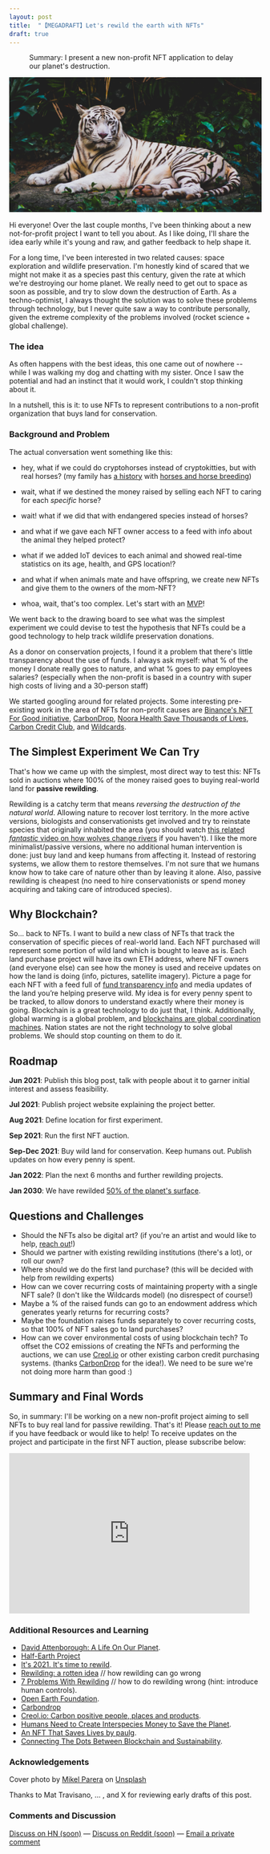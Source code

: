 ```yaml
---
layout: post
title:  "【MEGADRAFT】Let's rewild the earth with NFTs"
draft: true
---
```

<figure>
  <figcaption style="text-align: left">
  Summary: I present a new non-profit NFT application to delay our planet's destruction.
  </figcaption>
</figure>
<img class="cover" src="/img/rewild/cover.jpg">

Hi everyone! Over the last couple months, I've been thinking about a new not-for-profit project I want to tell you about. As I like doing, I'll share the idea early while it's young and raw, and gather feedback to help shape it. 

For a long time, I've been interested in two related causes: space exploration and wildlife preservation. I'm honestly kind of scared that we might not make it as a species past this century, given the rate at which we're destroying our home planet. We really need to get out to space as soon as possible, and try to slow down the destruction of Earth. As a techno-optimist, I always thought the solution was to solve these problems through technology, but I never quite saw a way to contribute personally, given the extreme complexity of the problems involved (rocket science + global challenge).

### The idea
As often happens with the best ideas, this one came out of nowhere -- while I was walking my dog and chatting with my sister. Once I saw the potential and had an instinct that it would work, I couldn't stop thinking about it.

In a nutshell, this is it: to use NFTs to represent contributions to a non-profit organization that buys land for conservation.

### Background and Problem

The actual conversation went something like this:  
- hey, what if we could do cryptohorses instead of cryptokitties, but with real horses? (my family has [a history](https://es.wikipedia.org/wiki/Gato_y_Mancha) with [horses and horse breeding](http://www.aimetschiffely.org/solanet.htm))  

- wait, what if we destined the money raised by selling each NFT to caring for each *specific* horse?  

- wait! what if we did that with endangered species instead of horses?  

- and what if we gave each NFT owner access to a feed with info about the animal they helped protect?   

- what if we added IoT devices to each animal and showed real-time statistics on its age, health, and GPS location!?   

- and what if when animals mate and have offspring, we create new NFTs and give them to the owners of the mom-NFT?  

- whoa, wait, that's too complex. Let's start with an [MVP](https://en.wikipedia.org/wiki/Minimum_viable_product)!  

We went back to the drawing board to see what was the simplest experiment we could devise to test the hypothesis that NFTs could be a good technology to help track wildlife preservation donations.  

As a donor on conservation projects, I found it a problem that there's little transparency about the use of funds. I always ask myself: what % of the money I donate really goes to nature, and what % goes to pay employees salaries? (especially when the non-profit is based in a country with super high costs of living and a 30-person staff)

We started googling around for related projects. Some interesting pre-existing work in the area of NFTs for non-profit causes are [Binance's NFT For Good initiative](https://www.nftforgood.org/), [CarbonDrop](https://www.carbondrop.art/#top), [Noora Health Save Thousands of Lives](https://opensea.io/collection/noora-health), [Carbon Credit Club](https://carboncredits.club/), and [Wildcards](https://wildcards.world/).

## The Simplest Experiment We Can Try
That's how we came up with the simplest, most direct way to test this: NFTs sold in auctions where 100% of the money raised goes to buying real-world land for **passive rewilding**.

Rewilding is a catchy term that means *reversing the destruction of the natural world*. Allowing nature to recover lost territory. In the more active versions, biologists and conservationists get involved and try to reinstate species that originally inhabited the area (you should watch [this related *fantastic* video on how wolves change rivers](https://www.youtube.com/watch?v=ysa5OBhXz-Q) if you haven't). I like the more minimalist/passive versions, where no additional human intervention is done: just buy land and keep humans from affecting it. Instead of restoring systems, we allow them to restore themselves. I'm not sure that we humans know how to take care of nature other than by leaving it alone. Also, passive rewilding is cheapest (no need to hire conservationists or spend money acquiring and taking care of introduced species).

## Why Blockchain?

So... back to NFTs. I want to build a new class of NFTs that track the conservation of specific pieces of real-world land. Each NFT purchased will represent some portion of wild land which is bought to leave as is. Each land purchase project will have its own ETH address, where NFT owners (and everyone else) can see how the money is used and receive updates on how the land is doing (info, pictures, satellite imagery). Picture a page for each NFT with a feed full of [fund transparency info](https://opencollective.com/opencollective/transactions) and media updates of the land you’re helping preserve wild. My idea is for every penny spent to be tracked, to allow donors to understand exactly where their money is going. Blockchain is a great technology to do just that, I think. Additionally, global warming is a global problem, and [blockchains are global coordination machines](https://blog.openzeppelin.com/the-global-coordination-machine-ed5aba8f6456/). Nation states are not the right technology to solve global problems. We should stop counting on them to do it.


## Roadmap

**Jun 2021**: Publish this blog post, talk with people about it to garner initial interest and assess feasibility.  

**Jul 2021**: Publish project website explaining the project better.   

**Aug 2021**: Define location for first experiment.   

**Sep 2021**: Run the first NFT auction.  

**Sep-Dec 2021**: Buy wild land for conservation. Keep humans out. Publish updates on how every penny is spent.  

**Jan 2022**: Plan the next 6 months and further rewilding projects.  

**Jan 2030**: We have rewilded [50% of the planet's surface](https://www.half-earthproject.org/discover-half-earth/).

## Questions and Challenges
- Should the NFTs also be digital art? (if you're an artist and would like to help, [reach out](mailto:rewild@maraoz.com)!)
- Should we partner with existing rewilding institutions (there's a lot), or roll our own?
- Where should we do the first land purchase? (this will be decided with help from rewilding experts)
- How can we cover recurring costs of maintaining property with a single NFT sale? (I don't like the Wildcards model) (no disrespect of course!)
- Maybe a % of the raised funds can go to an endowment address which generates yearly returns for recurring costs?
- Maybe the foundation raises funds separately to cover recurring costs, so that 100% of NFT sales go to land purchases?
- How can we cover environmental costs of using blockchain tech? To offset the CO2 emissions of creating the NFTs and performing the auctions, we can use [Creol.io](https://www.creol.io/) or other existing carbon credit purchasing systems. (thanks [CarbonDrop](https://www.carbondrop.art/) for the idea!). We need to be sure we're not doing more harm than good :)

## Summary and Final Words

So, in summary: I'll be working on a new non-profit project aiming to sell NFTs to buy real land for passive rewilding. That's it! Please [reach out to me](mailto:rewild@maraoz.com) if you have feedback or would like to help! To receive updates on the project and participate in the first NFT auction, please subscribe below:

<div style="text-align: center">
	<iframe style="display:block;" src="https://maraoz.substack.com/embed" width="480" height="320" style="border:1px solid #EEE; background:white;" frameborder="0" scrolling="no"></iframe>
</div>

### Additional Resources and Learning
- [David Attenborough: A Life On Our Planet](https://www.youtube.com/watch?v=8Vf3SkFdCsg).
- [Half-Earth Project](https://www.half-earthproject.org/discover-half-earth)
- [It's 2021. It's time to rewild](https://fivemedia.com/essay/its-2021-its-time-to-rewild/).
- [Rewilding: a rotten idea](https://www.spiked-online.com/2018/05/02/rewilding-a-rotten-idea) // how rewilding can go wrong
- [7 Problems With Rewilding](https://medium.com/@kateshel/rewilding-europe-2-ea9df00cfe76) // how to do rewilding wrong (hint: introduce human controls).
- [Open Earth Foundation](https://www.openfoundation.earth/).
- [Carbondrop](https://www.carbondrop.art/)
- [Creol.io: Carbon positive people, places and products](https://www.creol.io/).
- [Humans Need to Create Interspecies Money to Save the Planet](https://www.wired.com/story/interspecies-money/).
- [An NFT That Saves Lives by paulg](http://paulgraham.com/nft.html).
- [Connecting The Dots Between Blockchain and Sustainability](https://hackernoon.com/connecting-the-dots-between-blockchain-and-sustainability-6ncc3234).

### Acknowledgements
<span>Cover photo by <a href="https://unsplash.com/@mikelparera?utm_source=unsplash&amp;utm_medium=referral&amp;utm_content=creditCopyText">Mikel Parera</a> on <a href="https://unsplash.com/s/photos/secret?utm_source=unsplash&amp;utm_medium=referral&amp;utm_content=creditCopyText">Unsplash</a></span>

Thanks to Mat Travisano, … , and X for reviewing early drafts of this post.

### Comments and Discussion
[Discuss on HN (soon)]() — [Discuss on Reddit (soon)]() — [Email a private comment](mailto:contact@maraoz.com)